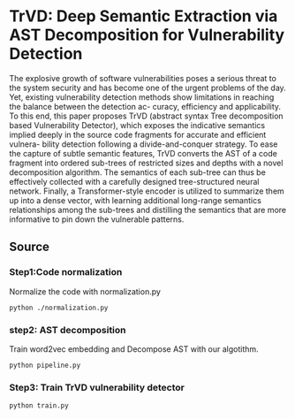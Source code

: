 # TrVD: Deep Semantic Extraction via AST Decomposition for Vulnerability Detection
The explosive growth of software vulnerabilities poses a serious threat to the system security and has become one of the urgent
problems of the day. Yet, existing vulnerability detection methods show limitations in reaching the balance between the detection ac-
curacy, efficiency and applicability. To this end, this paper proposes TrVD (abstract syntax Tree decomposition based Vulnerability
Detector), which exposes the indicative semantics implied deeply in the source code fragments for accurate and efficient vulnera-
bility detection following a divide-and-conquer strategy. To ease the capture of subtle semantic features, TrVD converts the AST
of a code fragment into ordered sub-trees of restricted sizes and depths with a novel decomposition algorithm. The semantics of
each sub-tree can thus be effectively collected with a carefully designed tree-structured neural network. Finally, a Transformer-style
encoder is utilized to summarize them up into a dense vector, with learning additional long-range semantics relationships among
the sub-trees and distilling the semantics that are more informative to pin down the vulnerable patterns.

## Source

### Step1:Code normalization
Normalize the code with normalization.py
```
python ./normalization.py
```

### step2: AST decomposition 
Train word2vec embedding and Decompose AST with our algotithm.
```
python pipeline.py
```

### Step3: Train TrVD vulnerability detector
```
python train.py
```
